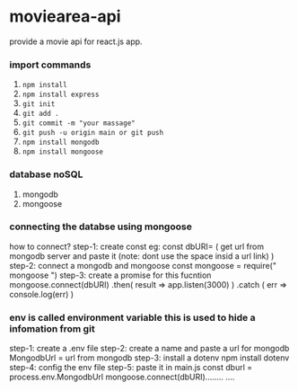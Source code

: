 
# moviearea-api

provide a movie api for react.js app.


### import commands

1. `npm install`
2. `npm install express`
3. `git init`
4. `git add .`
5. `git commit -m "your massage"`
6. `git push -u origin main or git push`
7. `npm install mongodb`
8. `npm install mongoose`


### database noSQL

1. mongodb
2. mongoose

### connecting the databse using mongoose 
how to connect?
step-1: create const eg:
            const dbURI= ( get url from mongodb server and paste it (note: dont use the space insid a url link) )
step-2: connect a mongodb and mongoose
            const mongoose = require(" mongoose ")
step-3: create a promise for this fucntion
            mongoose.connect(dbURI)
                .then( result => app.listen(3000) )
                .catch ( err => console.log(err) )

### env is called environment variable this is used to hide a infomation from git 
step-1: create a .env file
step-2: create a name and paste a url for mongodb
        MongodbUrl = url from mongodb
step-3: install a dotenv
        npm install dotenv
step-4: config the env file
step-5: paste it in main.js
        const dburl = process.env.MongodbUrl
        mongoose.connect(dbURI)........
        ....